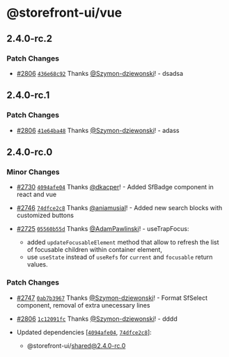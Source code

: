 # @storefront-ui/vue

## 2.4.0-rc.2

### Patch Changes

- [#2806](https://github.com/vuestorefront/storefront-ui/pull/2806) [`436e68c92`](https://github.com/vuestorefront/storefront-ui/commit/436e68c920b7aae22fe8b46fe2be5dd3425355f0) Thanks [@Szymon-dziewonski](https://github.com/Szymon-dziewonski)! - dsadsa

## 2.4.0-rc.1

### Patch Changes

- [#2806](https://github.com/vuestorefront/storefront-ui/pull/2806) [`41e64ba48`](https://github.com/vuestorefront/storefront-ui/commit/41e64ba48da0a2a0c0656a8043c044f1ac0f82ad) Thanks [@Szymon-dziewonski](https://github.com/Szymon-dziewonski)! - adass

## 2.4.0-rc.0

### Minor Changes

- [#2730](https://github.com/vuestorefront/storefront-ui/pull/2730) [`4094afe04`](https://github.com/vuestorefront/storefront-ui/commit/4094afe045b06a57c90f67826300aad95b1f5426) Thanks [@dkacper](https://github.com/dkacper)! - Added SfBadge component in react and vue

- [#2746](https://github.com/vuestorefront/storefront-ui/pull/2746) [`74dfce2c8`](https://github.com/vuestorefront/storefront-ui/commit/74dfce2c8aab7e959de40672c787d489bfe31537) Thanks [@aniamusial](https://github.com/aniamusial)! - Added new search blocks with customized buttons

- [#2725](https://github.com/vuestorefront/storefront-ui/pull/2725) [`05560b55d`](https://github.com/vuestorefront/storefront-ui/commit/05560b55ddd0fe8c6e1225b083530841f93ec8ba) Thanks [@AdamPawlinski](https://github.com/AdamPawlinski)! - useTrapFocus:

  - added `updateFocusableElement` method that allow to refresh the list of focusable children within container element,
  - use `useState` instead of `useRefs` for `current` and `focusable` return values.

### Patch Changes

- [#2747](https://github.com/vuestorefront/storefront-ui/pull/2747) [`0ab7b3967`](https://github.com/vuestorefront/storefront-ui/commit/0ab7b3967e0fab002ed0f59bd3491f6a3d046319) Thanks [@Szymon-dziewonski](https://github.com/Szymon-dziewonski)! - Format SfSelect component, removal of extra unecessary lines

- [#2806](https://github.com/vuestorefront/storefront-ui/pull/2806) [`1c12091fc`](https://github.com/vuestorefront/storefront-ui/commit/1c12091fc27a22729aa892b5d0e6ca1dc2ff4705) Thanks [@Szymon-dziewonski](https://github.com/Szymon-dziewonski)! - dddd

- Updated dependencies [[`4094afe04`](https://github.com/vuestorefront/storefront-ui/commit/4094afe045b06a57c90f67826300aad95b1f5426), [`74dfce2c8`](https://github.com/vuestorefront/storefront-ui/commit/74dfce2c8aab7e959de40672c787d489bfe31537)]:
  - @storefront-ui/shared@2.4.0-rc.0
